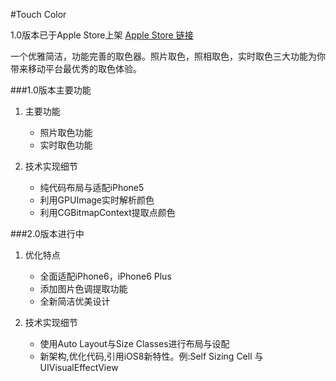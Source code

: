 #Touch Color

1.0版本已于Apple Store上架  [Apple Store 链接](https://itunes.apple.com/cn/app/touchcolor/id859727780?mt=8)

一个优雅简洁，功能完善的取色器。照片取色，照相取色，实时取色三大功能为你带来移动平台最优秀的取色体验。

###1.0版本主要功能
1. 主要功能
   - 照片取色功能  
   - 实时取色功能

2. 技术实现细节
   - 纯代码布局与适配iPhone5
   - 利用GPUImage实时解析颜色
   - 利用CGBitmapContext提取点颜色

###2.0版本进行中
1. 优化特点   
   - 全面适配iPhone6，iPhone6 Plus
   - 添加图片色调提取功能
   - 全新简洁优美设计

2. 技术实现细节
   - 使用Auto Layout与Size Classes进行布局与设配
   - 新架构,优化代码,引用iOS8新特性。例:Self Sizing Cell 与 UIVisualEffectView
   
